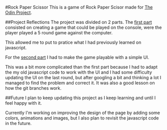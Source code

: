 #Rock Paper Scissor
This is a game of Rock Paper Scisor made for [The Odin Project](https://www.theodinproject.com/).

##Project Reflections
The project was divided on 2 parts. The [first part](https://www.theodinproject.com/paths/foundations/courses/foundations/lessons/rock-paper-scissors) consisted on creating a game that could be played on the console, were the player played a 5 round game against the computer.

This allowed me to put to pratice what I had previously learned on javascript.

For the [second part](https://www.theodinproject.com/paths/foundations/courses/foundations/lessons/revisiting-rock-paper-scissors) I had to make the game playable with a simple UI.

This was a bit more complicated than the first part because I had to adapt the my old javascript code to work with the UI and I had some difficulty updating the UI on the last round, but after googling a bit and thinking a lot I managed to find the problem and correct it.
It was also a good lesson on how the git branches work.

##Future
I plan to keep updating this project as I keep learning and until I feel happy with it.

Currently I'm working on improving the design of the page by adding some colors, animations and images, but I also plan to revisit the javascript code in the future.